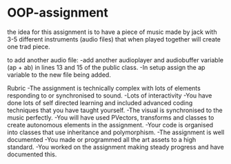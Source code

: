 # OOP-assignment
the idea for this assignment is to have a piece of music made by jack with 3-5 different instruments (audio files) that when played together will create one trad piece.

to add another audio file:
-add another audioplayer and audiobuffer variable (ap + ab) in lines 13 and 15 of the public class.
-In setup assign the ap variable to the new file being added.

Rubric
-The assignment is technically complex with lots of elements responding to or synchronised to sound.
-Lots of interactivity
-You have done lots of self directed learning and included advanced coding techniques that you have taught yourself.
-The visual is synchronised to the music perfectly.
-You will have used PVectors, transforms and classes to create autonomous elements in the assignment. 
-Your code is organised into classes that use inheritance and polymorphism.
-The assignment is well documented
-You made or programmed all the art assets to a high standard.
-You worked on the assignment making steady progress and have documented this.

